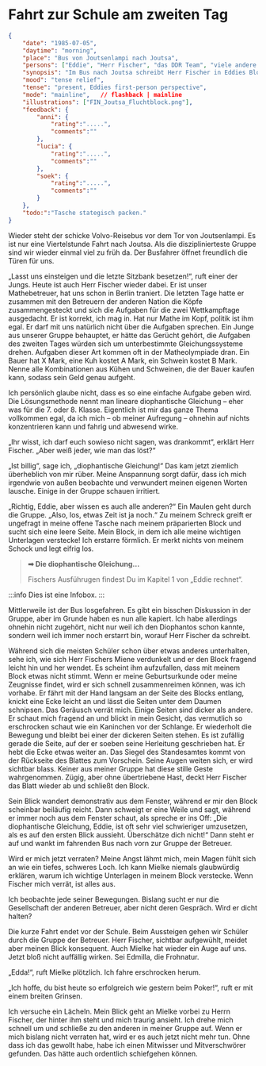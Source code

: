 # Fahrt zur Schule am zweiten Tag

```json
{
    "date": "1985-07-05",
    "daytime": "morning",
    "place": "Bus von Joutsenlampi nach Joutsa",
    "persons": ["Eddie", "Herr Fischer", "das DDR Team", "viele andere Kinder und Betreuer" ],
    "synopsis": "Im Bus nach Joutsa schreibt Herr Fischer in Eddies Block, entdeckt dabei ihre versteckten Dokumente, verrät sie aber nicht.",
    "mood": "tense relief",
    "tense": "present, Eddies first-person perspective",
    "mode": "mainline",   // flashback | mainline
    "illustrations": ["FIN_Joutsa_Fluchtblock.png"],
    "feedback": {
        "anni": {
            "rating":".....",
            "comments":""
        },
        "lucia": {
            "rating":".....",
            "comments":""
        },
        "soek": {
            "rating":".....",
            "comments":""
        }
    },
    "todo:":"Tasche stategisch packen."
}
```

Wieder steht der schicke Volvo-Reisebus vor dem Tor von Joutsenlampi. Es
ist nur eine Viertelstunde Fahrt nach Joutsa. Als die disziplinierteste
Gruppe sind wir wieder einmal viel zu früh da. Der Busfahrer öffnet
freundlich die Türen für uns.

„Lasst uns einsteigen und die letzte Sitzbank besetzen!“, ruft einer der
Jungs. Heute ist auch Herr Fischer wieder dabei. Er ist unser Mathebetreuer,
hat uns schon in Berlin traniert. Die letzten Tage hatte er zusammen mit den Betreuern der anderen Nation die Köpfe zusammengesteckt und sich die Aufgaben für die zwei Wettkampftage ausgedacht. Er ist korrekt, ich mag in. Hat nur Mathe im Kopf, politik ist ihm egal.
Er darf mit uns natürlich nicht über die
Aufgaben sprechen. Ein Junge aus unserer Gruppe behauptet, er hätte das
Gerücht gehört, die Aufgaben des zweiten Tages würden sich um
unterbestimmte Gleichungssysteme drehen. Aufgaben dieser Art kommen oft
in der Matheolympiade dran. Ein Bauer hat X Mark, eine Kuh kostet A
Mark, ein Schwein kostet B Mark. Nenne alle Kombinationen aus Kühen und
Schweinen, die der Bauer kaufen kann, sodass sein Geld genau aufgeht.

Ich persönlich glaube nicht, dass es so eine einfache Aufgabe geben wird.
Die Lösungsmethode nennt man lineare diophantische Gleichung – eher was
für die 7. oder 8. Klasse. Eigentlich ist mir das ganze Thema vollkommen
egal, da ich mich – ob meiner Aufregung – ohnehin auf nichts
konzentrieren kann und fahrig und abwesend wirke.

„Ihr wisst, ich darf euch sowieso nicht sagen, was drankommt“, erklärt
Herr Fischer. „Aber weiß jeder, wie man das löst?“

„Ist billig“, sage ich, „diophantische Gleichung!“ Das kam jetzt ziemlich
überheblich von mir rüber. Meine Anspannung sorgt dafür, dass ich mich
irgendwie von außen beobachte und verwundert meinen eigenen Worten
lausche. Einige in der Gruppe schauen irritiert.

„Richtig, Eddie, aber wissen es auch alle anderen?“ Ein Maulen geht durch
die Gruppe. „Also, los, etwas Zeit ist ja noch.“ Zu meinem Schreck greift
er ungefragt in meine offene Tasche nach meinem präparierten Block und
sucht sich eine leere Seite. Mein Block, in dem ich alle meine wichtigen
Unterlagen verstecke! Ich erstarre förmlich. Er merkt nichts von meinem
Schock und legt eifrig los.

> **&#x27A1; Die diophantische Gleichung...**
>
> Fischers Ausführugen findest Du im Kapitel 1 von „Eddie rechnet“.

:::info
Dies ist eine Infobox.
:::

Mittlerweile ist der Bus losgefahren. Es gibt ein bisschen Diskussion in
der Gruppe, aber im Grunde haben es nun alle kapiert. Ich habe allerdings
ohnehin nicht zugehört, nicht nur weil ich den Diophantos schon kannte,
sondern weil ich immer noch erstarrt bin, worauf Herr Fischer da schreibt.

Während sich die meisten Schüler schon über etwas anderes unterhalten,
sehe ich, wie sich Herr Fischers Miene verdunkelt und er den Block
fragend leicht hin und her wendet. Es scheint ihm aufzufallen, dass mit
meinem Block etwas nicht stimmt. Wenn er meine Geburtsurkunde oder meine
Zeugnisse findet, wird er sich schnell zusammenreimen können, was ich
vorhabe. Er fährt mit der Hand langsam an der Seite des Blocks entlang,
knickt eine Ecke leicht an und lässt die Seiten unter dem Daumen
schnipsen. Das Geräusch verrät mich. Einige Seiten sind dicker als andere.
Er schaut mich fragend an und blickt in mein Gesicht, das vermutlich so
erschrocken schaut wie ein Kaninchen vor der Schlange. Er wiederholt die
Bewegung und bleibt bei einer der dickeren Seiten stehen. Es ist zufällig
gerade die Seite, auf der er soeben seine Herleitung geschrieben hat. Er
hebt die Ecke etwas weiter an. Das Siegel des Standesamtes kommt von der
Rückseite des Blattes zum Vorschein. Seine Augen weiten sich, er wird
sichtbar blass. Keiner aus meiner Gruppe hat diese stille Geste
wahrgenommen. Zügig, aber ohne übertriebene Hast, deckt Herr Fischer das
Blatt wieder ab und schließt den Block.

Sein Blick wandert demonstrativ aus dem Fenster, während er mir den Block
scheinbar beiläufig reicht. Dann schweigt er eine Weile und sagt, während
er immer noch aus dem Fenster schaut, als spreche er ins Off: „Die
diophantische Gleichung, Eddie, ist oft sehr viel schwieriger umzusetzen,
als es auf den ersten Blick aussieht. Überschätze dich nicht!“ Dann steht
er auf und wankt im fahrenden Bus nach vorn zur Gruppe der Betreuer.

Wird er mich jetzt verraten? Meine Angst lähmt mich, mein Magen fühlt
sich an wie ein tiefes, schweres Loch. Ich kann Mielke niemals glaubwürdig
erklären, warum ich wichtige Unterlagen in meinem Block verstecke. Wenn
Fischer mich verrät, ist alles aus.

Ich beobachte jede seiner Bewegungen. Bislang sucht er nur die
Gesellschaft der anderen Betreuer, aber nicht deren Gespräch. Wird er
dicht halten?

Die kurze Fahrt endet vor der Schule. Beim Aussteigen gehen wir Schüler
durch die Gruppe der Betreuer. Herr Fischer, sichtbar aufgewühlt, meidet
aber meinen Blick konsequent. Auch Mielke hat wieder ein Auge auf uns.
Jetzt bloß nicht auffällig wirken. Sei Edmilla, die Frohnatur.

„Edda!“, ruft Mielke plötzlich. Ich fahre erschrocken herum.

„Ich hoffe, du bist heute so erfolgreich wie gestern beim Poker!“, ruft
er mit einem breiten Grinsen.

Ich versuche ein Lächeln. Mein Blick geht an Mielke vorbei zu Herrn
Fischer, der hinter ihm steht und mich traurig ansieht. Ich drehe mich
schnell um und schließe zu den anderen in meiner Gruppe auf. Wenn er mich
bislang nicht verraten hat, wird er es auch jetzt nicht mehr tun. Ohne
dass ich das gewollt habe, habe ich einen Mitwisser und Mitverschwörer
gefunden. Das hätte auch ordentlich schiefgehen können.
